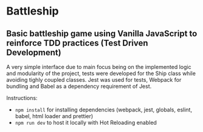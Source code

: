 # Battleship 

## Basic battleship game using Vanilla JavaScript to reinforce TDD practices (Test Driven Development)

A very simple interface due to main focus being on the implemented logic and modularity of the project, tests were developed for the Ship class while avoiding tighly coupled classes.
Jest was used for tests, Webpack for bundling and Babel as a dependency requirement of Jest.

Instructions:
- ``npm install`` for installing dependencies (webpack, jest, globals, eslint, babel, html loader and prettier)
- ``npm run dev`` to host it locally with Hot Reloading enabled
